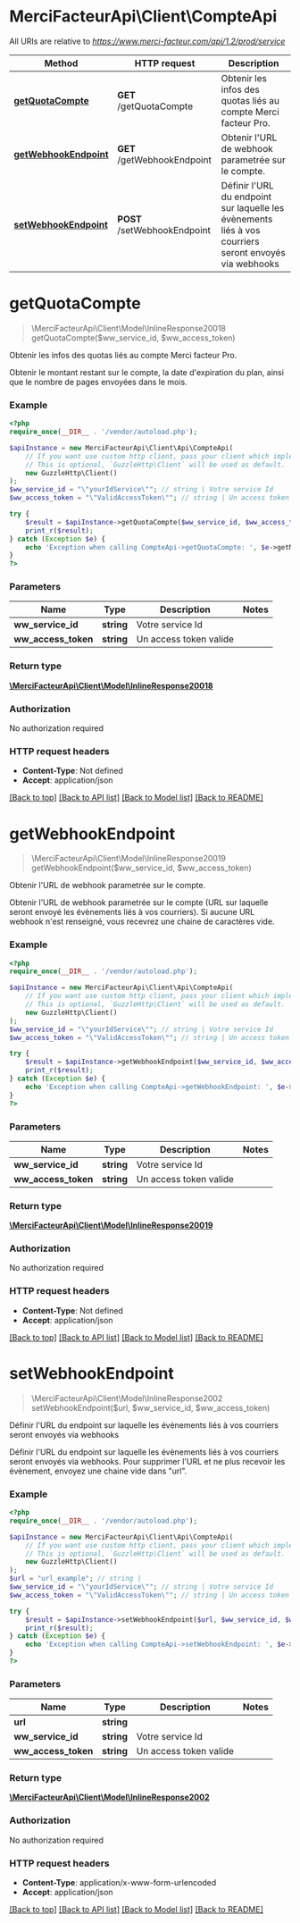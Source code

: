# MerciFacteurApi\Client\CompteApi

All URIs are relative to *https://www.merci-facteur.com/api/1.2/prod/service*

| Method                                                    | HTTP request                 | Description                                                                                                 |
| --------------------------------------------------------- | ---------------------------- | ----------------------------------------------------------------------------------------------------------- |
| [**getQuotaCompte**](CompteApi.md#getquotacompte)         | **GET** /getQuotaCompte      | Obtenir les infos des quotas liés au compte Merci facteur Pro.                                              |
| [**getWebhookEndpoint**](CompteApi.md#getwebhookendpoint) | **GET** /getWebhookEndpoint  | Obtenir l&#x27;URL de webhook parametrée sur le compte.                                                     |
| [**setWebhookEndpoint**](CompteApi.md#setwebhookendpoint) | **POST** /setWebhookEndpoint | Définir l&#x27;URL du endpoint sur laquelle les évènements liés à vos courriers seront envoyés via webhooks |

# **getQuotaCompte**

> \MerciFacteurApi\Client\Model\InlineResponse20018 getQuotaCompte($ww_service_id, $ww_access_token)

Obtenir les infos des quotas liés au compte Merci facteur Pro.

Obtenir le montant restant sur le compte, la date d'expiration du plan, ainsi que le nombre de pages envoyées dans le mois.

### Example

```php
<?php
require_once(__DIR__ . '/vendor/autoload.php');

$apiInstance = new MerciFacteurApi\Client\Api\CompteApi(
    // If you want use custom http client, pass your client which implements `GuzzleHttp\ClientInterface`.
    // This is optional, `GuzzleHttp\Client` will be used as default.
    new GuzzleHttp\Client()
);
$ww_service_id = "\"yourIdService\""; // string | Votre service Id
$ww_access_token = "\"ValidAccessToken\""; // string | Un access token valide

try {
    $result = $apiInstance->getQuotaCompte($ww_service_id, $ww_access_token);
    print_r($result);
} catch (Exception $e) {
    echo 'Exception when calling CompteApi->getQuotaCompte: ', $e->getMessage(), PHP_EOL;
}
?>
```

### Parameters

| Name                | Type       | Description            | Notes |
| ------------------- | ---------- | ---------------------- | ----- |
| **ww_service_id**   | **string** | Votre service Id       |
| **ww_access_token** | **string** | Un access token valide |

### Return type

[**\MerciFacteurApi\Client\Model\InlineResponse20018**](../Model/InlineResponse20018.md)

### Authorization

No authorization required

### HTTP request headers

- **Content-Type**: Not defined
- **Accept**: application/json

[[Back to top]](#) [[Back to API list]](../../README.md#documentation-for-api-endpoints) [[Back to Model list]](../../README.md#documentation-for-models) [[Back to README]](../../README.md)

# **getWebhookEndpoint**

> \MerciFacteurApi\Client\Model\InlineResponse20019 getWebhookEndpoint($ww_service_id, $ww_access_token)

Obtenir l'URL de webhook parametrée sur le compte.

Obtenir l'URL de webhook parametrée sur le compte (URL sur laquelle seront envoyé les évènements liés à vos courriers). Si aucune URL webhook n'est renseigné, vous recevrez une chaine de caractères vide.

### Example

```php
<?php
require_once(__DIR__ . '/vendor/autoload.php');

$apiInstance = new MerciFacteurApi\Client\Api\CompteApi(
    // If you want use custom http client, pass your client which implements `GuzzleHttp\ClientInterface`.
    // This is optional, `GuzzleHttp\Client` will be used as default.
    new GuzzleHttp\Client()
);
$ww_service_id = "\"yourIdService\""; // string | Votre service Id
$ww_access_token = "\"ValidAccessToken\""; // string | Un access token valide

try {
    $result = $apiInstance->getWebhookEndpoint($ww_service_id, $ww_access_token);
    print_r($result);
} catch (Exception $e) {
    echo 'Exception when calling CompteApi->getWebhookEndpoint: ', $e->getMessage(), PHP_EOL;
}
?>
```

### Parameters

| Name                | Type       | Description            | Notes |
| ------------------- | ---------- | ---------------------- | ----- |
| **ww_service_id**   | **string** | Votre service Id       |
| **ww_access_token** | **string** | Un access token valide |

### Return type

[**\MerciFacteurApi\Client\Model\InlineResponse20019**](../Model/InlineResponse20019.md)

### Authorization

No authorization required

### HTTP request headers

- **Content-Type**: Not defined
- **Accept**: application/json

[[Back to top]](#) [[Back to API list]](../../README.md#documentation-for-api-endpoints) [[Back to Model list]](../../README.md#documentation-for-models) [[Back to README]](../../README.md)

# **setWebhookEndpoint**

> \MerciFacteurApi\Client\Model\InlineResponse2002 setWebhookEndpoint($url, $ww_service_id, $ww_access_token)

Définir l'URL du endpoint sur laquelle les évènements liés à vos courriers seront envoyés via webhooks

Définir l'URL du endpoint sur laquelle les évènements liés à vos courriers seront envoyés via webhooks. Pour supprimer l'URL et ne plus recevoir les évènement, envoyez une chaine vide dans \"url\".

### Example

```php
<?php
require_once(__DIR__ . '/vendor/autoload.php');

$apiInstance = new MerciFacteurApi\Client\Api\CompteApi(
    // If you want use custom http client, pass your client which implements `GuzzleHttp\ClientInterface`.
    // This is optional, `GuzzleHttp\Client` will be used as default.
    new GuzzleHttp\Client()
);
$url = "url_example"; // string |
$ww_service_id = "\"yourIdService\""; // string | Votre service Id
$ww_access_token = "\"ValidAccessToken\""; // string | Un access token valide

try {
    $result = $apiInstance->setWebhookEndpoint($url, $ww_service_id, $ww_access_token);
    print_r($result);
} catch (Exception $e) {
    echo 'Exception when calling CompteApi->setWebhookEndpoint: ', $e->getMessage(), PHP_EOL;
}
?>
```

### Parameters

| Name                | Type       | Description            | Notes |
| ------------------- | ---------- | ---------------------- | ----- |
| **url**             | **string** |                        |
| **ww_service_id**   | **string** | Votre service Id       |
| **ww_access_token** | **string** | Un access token valide |

### Return type

[**\MerciFacteurApi\Client\Model\InlineResponse2002**](../Model/InlineResponse2002.md)

### Authorization

No authorization required

### HTTP request headers

- **Content-Type**: application/x-www-form-urlencoded
- **Accept**: application/json

[[Back to top]](#) [[Back to API list]](../../README.md#documentation-for-api-endpoints) [[Back to Model list]](../../README.md#documentation-for-models) [[Back to README]](../../README.md)
